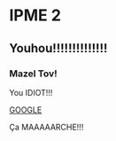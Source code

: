 # IPME 2
## Youhou!!!!!!!!!!!!!!
### Mazel Tov!

You IDIOT!!!

[GOOGLE](www.google.com)

Ça MAAAAARCHE!!!
